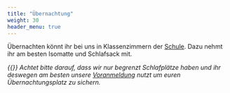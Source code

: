 ```yaml
---
title: "Übernachtung"
weight: 30
header_menu: true
---
```


Übernachten könnt ihr bei uns in Klassenzimmern der [Schule](#anreise). Dazu nehmt ihr am besten Isomatte und Schlafsack mit.

_{{<icon class="fa fa-warning">}} Achtet bitte darauf, dass wir nur begrenzt Schlafplätze haben und ihr deswegen am besten unsere [Voranmeldung](#anmeldung) nutzt um euren Übernachtungsplatz zu sichern._
